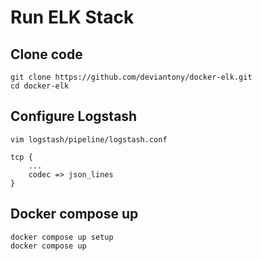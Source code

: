 # Run ELK Stack

## Clone code

```shell
git clone https://github.com/deviantony/docker-elk.git
cd docker-elk
```

## Configure Logstash

```shell
vim logstash/pipeline/logstash.conf
```

```text
tcp {
    ...
    codec => json_lines
}
```

## Docker compose up

```shell
docker compose up setup
docker compose up
```